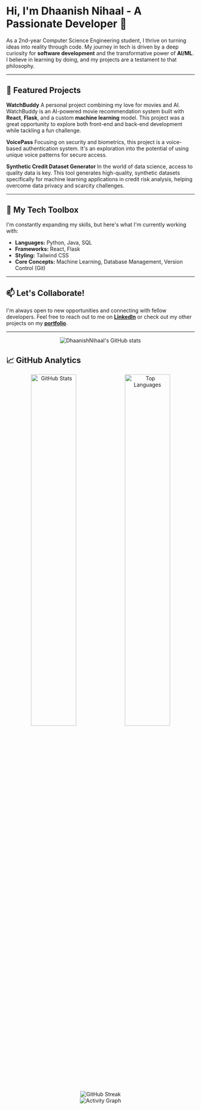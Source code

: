# Hi, I'm Dhaanish Nihaal - A Passionate Developer 👋

As a 2nd-year Computer Science Engineering student, I thrive on turning ideas into reality through code. My journey in tech is driven by a deep curiosity for **software development** and the transformative power of **AI/ML**. I believe in learning by doing, and my projects are a testament to that philosophy.

---

## 🔭 Featured Projects

**WatchBuddy**
A personal project combining my love for movies and AI. WatchBuddy is an AI-powered movie recommendation system built with **React**, **Flask**, and a custom **machine learning** model. This project was a great opportunity to explore both front-end and back-end development while tackling a fun challenge.

**VoicePass**
Focusing on security and biometrics, this project is a voice-based authentication system. It's an exploration into the potential of using unique voice patterns for secure access.

**Synthetic Credit Dataset Generator**
In the world of data science, access to quality data is key. This tool generates high-quality, synthetic datasets specifically for machine learning applications in credit risk analysis, helping overcome data privacy and scarcity challenges.

---

## 🌱 My Tech Toolbox

I'm constantly expanding my skills, but here's what I'm currently working with:

- **Languages:** Python, Java, SQL
- **Frameworks:** React, Flask
- **Styling:** Tailwind CSS
- **Core Concepts:** Machine Learning, Database Management, Version Control (Git)

---

## 📫 Let's Collaborate!

I'm always open to new opportunities and connecting with fellow developers. Feel free to reach out to me on **[LinkedIn](https://linkedin.com/in/dhaanish-nihaal)** or check out my other projects on my **[portfolio](https://github.com/DhaanishNihaal)**.

---

<div align="center">
  <img src="https://github-readme-stats.vercel.app/api?username=DhaanishNihaal&show_icons=true&theme=radical" alt="DhaanishNihaal's GitHub stats" />
</div>

## 📈 GitHub Analytics  

<div align="center">

<img width="49%" src="https://github-readme-stats.vercel.app/api?username=DhaanishNihaal&show_icons=true&theme=dark&hide_border=true&count_private=true&bg_color=0D1117&title_color=4F46E5&text_color=FFFFFF&icon_color=4F46E5&ring_color=4F46E5&border_color=4F46E5" alt="GitHub Stats" />
<img width="49%" src="https://github-readme-stats.vercel.app/api/top-langs/?username=DhaanishNihaal&layout=compact&theme=dark&hide_border=true&bg_color=0D1117&title_color=4F46E5&text_color=FFFFFF&border_color=4F46E5" alt="Top Languages" />

</div>

<div align="center">

<img src="https://github-readme-streak-stats.herokuapp.com/?user=DhaanishNihaal&theme=dark&hide_border=true&background=0D1117&stroke=4F46E5&ring=4F46E5&fire=4F46E5&currStreakNum=FFFFFF&sideNums=FFFFFF&currStreakLabel=4F46E5&sideLabels=4F46E5&dates=FFFFFF" alt="GitHub Streak" />

</div>

<div align="center">

<img src="https://github-readme-activity-graph.vercel.app/graph?username=DhaanishNihaal&theme=react-dark&hide_border=true&bg_color=0D1117&color=4F46E5&line=4F46E5&point=FFFFFF&area=true&area_color=4F46E5&title_color=4F46E5" alt="Activity Graph" />

</div>


